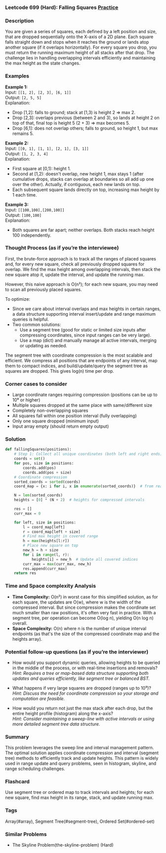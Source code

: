 ### Leetcode 699 (Hard): Falling Squares [Practice](https://leetcode.com/problems/falling-squares)

### Description  
You are given a series of squares, each defined by a left position and size, that are dropped sequentially onto the X-axis of a 2D plane. Each square falls straight down and stops when it reaches the ground or lands atop another square (if it overlaps horizontally). For every square you drop, you must return the running maximum height of all stacks after that drop. The challenge lies in handling overlapping intervals efficiently and maintaining the max height as the state changes.  

### Examples  

**Example 1:**  
Input: `[[1, 2], [2, 3], [6, 1]]`  
Output: `[2, 5, 5]`  
Explanation:  
- Drop [1,2]: falls to ground; stack at [1,3) is height 2 ⇒ max 2.  
- Drop [2,3]: overlaps previous (between 2 and 3), so lands at height 2 on top of that, final top is height 5 (2 + 3) ⇒ max becomes 5.  
- Drop [6,1]: does not overlap others; falls to ground, so height 1, but max remains 5.

**Example 2:**  
Input: `[[0, 1], [1, 1], [2, 1], [3, 1]]`  
Output: `[1, 2, 3, 4]`  
Explanation:  
- First square at [0,1): height 1.  
- Second at [1,2): doesn't overlap, new height 1, max stays 1 (after cumulative drops, stacks can overlap at boundaries so all add up one over the other). Actually, if contiguous, each new lands on top.  
- Each subsequent square lands directly on top, increasing max height by 1 each time.

**Example 3:**  
Input: `[[100,100],[200,100]]`  
Output: `[100,100]`  
Explanation:  
- Both squares are far apart; neither overlaps. Both stacks reach height 100 independently.

### Thought Process (as if you’re the interviewee)  

First, the brute-force approach is to track all the ranges of placed squares and, for every new square, check all previously dropped squares for overlap. We find the max height among overlapping intervals, then stack the new square atop it, update the interval, and update the running max.

However, this naive approach is O(n²); for each new square, you may need to scan all previously placed squares.

To optimize:
- Since we care about interval overlaps and max heights in certain ranges, a data structure supporting interval insert/update and range maximum queries is helpful.
- Two common solutions:
  - Use a segment tree (good for static or limited size inputs after compressing coordinates, since input ranges can be very large).
  - Use a map (dict) and manually manage all active intervals, merging or updating as needed.
  
The segment tree with coordinate compression is the most scalable and efficient. We compress all positions that are endpoints of any interval, map them to compact indices, and build/update/query the segment tree as squares are dropped. This gives log(n) time per drop.

### Corner cases to consider  
- Large coordinate ranges requiring compression (positions can be up to 10⁸ or higher)
- Multiple squares dropped at the same place with same/different size
- Completely non-overlapping squares
- All squares fall within one position interval (fully overlapping)
- Only one square dropped (minimum input)
- Input array empty (should return empty output)

### Solution

```python
def fallingSquares(positions):
    # Step 1: Collect all unique coordinates (both left and right ends)
    coords = set()
    for pos, size in positions:
        coords.add(pos)
        coords.add(pos + size)
    # Coordinate compression
    sorted_coords = sorted(coords)
    coord_map = {x: i for i, x in enumerate(sorted_coords)}  # from real x to compressed index

    N = len(sorted_coords)
    heights = [0] * (N + 2)  # heights for compressed intervals

    res = []
    curr_max = 0

    for left, size in positions:
        l = coord_map[left]
        r = coord_map[left + size]
        # Find max height in covered range
        h = max(heights[l:r])
        # Place new square on top
        new_h = h + size
        for i in range(l, r):
            heights[i] = new_h  # Update all covered indices
        curr_max = max(curr_max, new_h)
        res.append(curr_max)
    return res
```

### Time and Space complexity Analysis  

- **Time Complexity:** O(n²) in worst case for this simplified solution, as for each square, the updates are O(w), where w is the width of the compressed interval. But since compression makes the coordinate set much smaller than raw positions, it's often very fast in practice. With a segment tree, per operation can become O(log n), yielding O(n log n) overall.
- **Space Complexity:** O(n) where n is the number of unique interval endpoints (as that's the size of the compressed coordinate map and the heights array).

### Potential follow-up questions (as if you’re the interviewer)  

- How would you support dynamic queries, allowing heights to be queried in the middle of the process, or with real-time insertions and removals?  
  *Hint: Requires a tree or map-based data structure supporting both updates and queries efficiently, like segment tree or balanced BST.*

- What happens if very large squares are dropped (ranges up to 10⁹)?  
  *Hint: Discuss the need for coordinate compression so your storage and computation are feasible.*

- How would you return not just the max stack after each drop, but the entire height profile (histogram) along the x-axis?  
  *Hint: Consider maintaining a sweep-line with active intervals or using more detailed segment tree data structure.*

### Summary
This problem leverages the sweep line and interval management pattern. The optimal solution applies coordinate compression and interval (segment tree) methods to efficiently track and update heights. This pattern is widely used in range update and query problems, seen in histogram, skyline, and range scheduling challenges.


### Flashcard
Use segment tree or ordered map to track intervals and heights; for each new square, find max height in its range, stack, and update running max.

### Tags
Array(#array), Segment Tree(#segment-tree), Ordered Set(#ordered-set)

### Similar Problems
- The Skyline Problem(the-skyline-problem) (Hard)